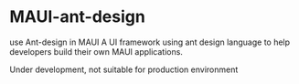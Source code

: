 # MAUI-ant-design
use Ant-design in MAUI
A UI framework using ant design language to help developers build their own MAUI applications.

Under development, not suitable for production environment
